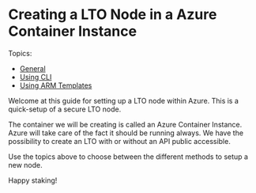 # Creating a LTO Node in a Azure Container Instance

Topics:
* [General](readme.md)
* [Using CLI](\CLI\readme.md)
* [Using ARM Templates](\ARM\readme.md)

Welcome at this guide for setting up a LTO node within Azure. This is a quick-setup of a secure LTO node.

The container we will be creating is called an Azure Container Instance. Azure will take care of the fact it should be running always. We have the possibility to create an LTO with or without an API public accessible. 

Use the topics above to choose between the different methods to setup a new node. 

Happy staking!